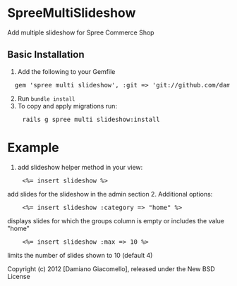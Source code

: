 SpreeMultiSlideshow
===================

Add multiple slideshow for Spree Commerce Shop


Basic Installation
------------------

1. Add the following to your Gemfile
<pre>
  gem 'spree_multi_slideshow', :git => 'git://github.com/damianogiacomello/spree_multi_slideshow'
</pre>
2. Run `bundle install`
3. To copy and apply migrations run:
<pre>
	rails g spree_multi_slideshow:install
</pre>

Example
=======

1. add slideshow helper method in your view:
<pre>
	<%= insert_slideshow %>
</pre>
add slides for the slideshow in the admin section
2. Additional options:
<pre>
	<%= insert_slideshow :category => "home" %>
</pre>
displays slides for which the groups column is empty or includes the value "home"
<pre>
	<%= insert_slideshow :max => 10 %>
</pre>
limits the number of slides shown to 10 (default 4)

Copyright (c) 2012 [Damiano Giacomello], released under the New BSD License
